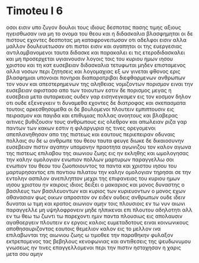 # Timoteu I 6
οσοι εισιν υπο ζυγον δουλοι τους ιδιους δεσποτας πασης τιμης αξιους ηγεισθωσαν ινα μη το ονομα του θεου και η διδασκαλια βλασφημηται
οι δε πιστους εχοντες δεσποτας μη καταφρονειτωσαν οτι αδελφοι εισιν αλλα μαλλον δουλευετωσαν οτι πιστοι εισιν και αγαπητοι οι της ευεργεσιας αντιλαμβανομενοι ταυτα διδασκε και παρακαλει
ει τις ετεροδιδασκαλει και μη προσερχεται υγιαινουσιν λογοις τοις του κυριου ημων ιησου χριστου και τη κατ ευσεβειαν διδασκαλια
τετυφωται μηδεν επισταμενος αλλα νοσων περι ζητησεις και λογομαχιας εξ ων γινεται φθονος ερις βλασφημιαι υπονοιαι πονηραι
διαπαρατριβαι διεφθαρμενων ανθρωπων τον νουν και απεστερημενων της αληθειας νομιζοντων πορισμον ειναι την ευσεβειαν αφιστασο απο των τοιουτων
εστιν δε πορισμος μεγας η ευσεβεια μετα αυταρκειας
ουδεν γαρ εισηνεγκαμεν εις τον κοσμον δηλον οτι ουδε εξενεγκειν τι δυναμεθα 
εχοντες δε διατροφας και σκεπασματα τουτοις αρκεσθησομεθα
οι δε βουλομενοι πλουτειν εμπιπτουσιν εις πειρασμον και παγιδα και επιθυμιας πολλας ανοητους και βλαβερας αιτινες βυθιζουσιν τους ανθρωπους εις ολεθρον και απωλειαν
ριζα γαρ παντων των κακων εστιν η φιλαργυρια ης τινες ορεγομενοι απεπλανηθησαν απο της πιστεως και εαυτους περιεπειραν οδυναις πολλαις
συ δε ω ανθρωπε του θεου ταυτα φευγε διωκε δε δικαιοσυνην ευσεβειαν πιστιν αγαπην υπομονην πραοτητα
αγωνιζου τον καλον αγωνα της πιστεως επιλαβου της αιωνιου ζωης εις ην εκληθης και ωμολογησας την καλην ομολογιαν ενωπιον πολλων μαρτυρων 
παραγγελλω σοι ενωπιον του θεου του ζωοποιουντος τα παντα και χριστου ιησου του μαρτυρησαντος επι ποντιου πιλατου την καλην ομολογιαν
τηρησαι σε την εντολην ασπιλον ανεπιληπτον μεχρι της επιφανειας του κυριου ημων ιησου χριστου
ην καιροις ιδιοις δειξει ο μακαριος και μονος δυναστης ο βασιλευς των βασιλευοντων και κυριος των κυριευοντων
ο μονος εχων αθανασιαν φως οικων απροσιτον ον ειδεν ουδεις ανθρωπων ουδε ιδειν δυναται ω τιμη και κρατος αιωνιον αμην
τοις πλουσιοις εν τω νυν αιωνι παραγγελλε μη υψηλοφρονειν μηδε ηλπικεναι επι πλουτου αδηλοτητι αλλ εν τω θεω τω ζωντι τω παρεχοντι ημιν παντα πλουσιως εις απολαυσιν
αγαθοεργειν πλουτειν εν εργοις καλοις ευμεταδοτους ειναι κοινωνικους 
αποθησαυριζοντας εαυτοις θεμελιον καλον εις το μελλον ινα επιλαβωνται της αιωνιου ζωης
ω τιμοθεε την παραθηκην φυλαξον εκτρεπομενος τας βεβηλους κενοφωνιας και αντιθεσεις της ψευδωνυμου γνωσεως
ην τινες επαγγελλομενοι περι την πιστιν ηστοχησαν η χαρις μετα σου αμην
